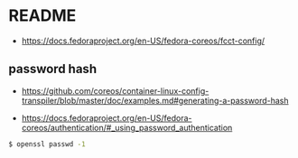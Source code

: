 # README

* https://docs.fedoraproject.org/en-US/fedora-coreos/fcct-config/

## password hash

* https://github.com/coreos/container-linux-config-transpiler/blob/master/doc/examples.md#generating-a-password-hash

* https://docs.fedoraproject.org/en-US/fedora-coreos/authentication/#_using_password_authentication

```bash
$ openssl passwd -1
```
